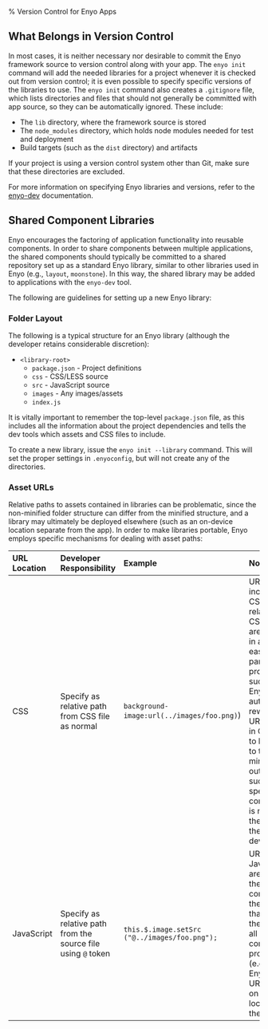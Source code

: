 % Version Control for Enyo Apps

## What Belongs in Version Control

In most cases, it is neither necessary nor desirable to commit the Enyo framework
source to version control along with your app. The `enyo init` command will
add the needed libraries for a project whenever it is checked out from version
control; it is even possible to specify specific versions of the libraries
to use. The `enyo init` command also creates a `.gitignore` file, which lists
directories and files that should not generally be committed with app source, so
they can be automatically ignored.  These include:

* The `lib` directory, where the framework source is stored
* The `node_modules` directory, which holds node modules needed for test and deployment
* Build targets (such as the `dist` directory) and artifacts

If your project is using a version control system other than Git, make sure that
these directories are excluded.

For more information on specifying Enyo libraries and versions, refer to the
[enyo-dev](https://github.com/enyojs/enyo-dev) documentation.

## Shared Component Libraries

Enyo encourages the factoring of application functionality into reusable
components.  In order to share components between multiple applications, the
shared components should typically be committed to a shared repository set up as
a standard Enyo library, similar to other libraries used in Enyo (e.g.,
`layout`, `moonstone`).  In this way, the shared library may be added to
applications with the `enyo-dev` tool.

The following are guidelines for setting up a new Enyo library:

### Folder Layout

The following is a typical structure for an Enyo library (although the developer
retains considerable discretion):

* `<library-root>`
    + `package.json` - Project definitions
    + `css` - CSS/LESS source
    + `src` - JavaScript source
    + `images` - Any images/assets
    + `index.js`

It is vitally important to remember the top-level `package.json` file, as this
includes all the information about the project dependencies and tells the dev
tools which assets and CSS files to include.

To create a new library, issue the `enyo init --library` command. This will set
the proper settings in `.enyoconfig`, but will not create any of the directories.

### Asset URLs

Relative paths to assets contained in libraries can be problematic, since the
non-minified folder structure can differ from the minified structure, and a
library may ultimately be deployed elsewhere (such as an on-device location
separate from the app).  In order to make libraries portable, Enyo employs
specific mechanisms for dealing with asset paths:

| URL Location | Developer Responsibility | Example | Notes |
|:-----|:---------------------------------|:--------|:------|
| CSS | Specify as relative path from CSS file as normal | `background-image:url(../images/foo.png)`) | URLs included in CSS are relative to the CSS file they are included in and are easy to parse/post-process.  As such, the Enyo minifier automatically rewrites URLs found in CSS files to be relative to the final minified CSS output file, such that no special consideration is needed on the part of the developer. |
| JavaScript | Specify as relative path from the source file using `@` token | `this.$.image.setSrc ("@../images/foo.png");` | URLs set via JavaScript are relative to the folder containing the HTML file that loaded the page.  For all standard component properties (e.g., `src`), Enyo rewrites URLs based on the final location of the library. |
